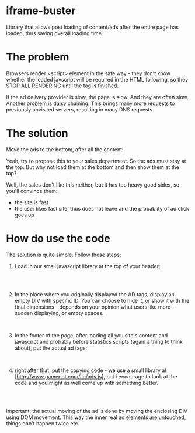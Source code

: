 iframe-buster
=============
Library that allows post loading of content/ads after the entire page has loaded, thus saving overall loading time.

The problem
=============

Browsers render &lt;script&gt; element in the safe way - they don't know whether the loaded javscript will be required in the HTML following, so they STOP ALL RENDERING until the tag is finished.

If the ad delivery provider is slow, the page is slow. And they are often slow. Another problem is daisy chaining. This brings many more requests to previously unvisited servers, resulting in many DNS requests.

The solution
=============

Move the ads to the bottom, after all the content!

Yeah, try to propose this to your sales department. So the ads must stay at the top. But why not load them at the bottom and then show them at the top?

Well, the sales don't like this neither, but it has too heavy good sides, so you'll convince them:
* the site is fast
* the user likes fast site, thus does not leave and the probablity of ad click goes up


How do use the code
=============

The solution is quite simple. Follow these steps:

1. Load in our small javascript library at the top of your header:
<pre>
<script src="js/burst.postload.js" type="text/javascript"></script>  
</pre>

2. In the place where you originally displayed the AD tags, display an empty DIV with specific ID. You can choose to hide it, or show it with the final dimensions - depends on your opinion what users like more - sudden displaying, or empty spaces.
<pre>
<div id="banner_container_728x90"></div>
</pre>

3. in the footer of the page, after loading all you site's content and javascript and probably before statistics scripts (again a thing to think about), put the actual ad tags:
<pre>
<div id="banner_data_728x90"></div>
</pre>

4. right after that, put the copying code - we use a small library at [http://www.gameriot.com/lib/ads.js], but i encourage to look at the code and you might as well come up with something better.
<pre>
<script type="text/javascript">
gr.ads.move('728x90');
</script>
</pre>

Important: the actual moving of the ad is done by moving the enclosing DIV using DOM movement. This way the inner real ad elements are untouched, things don't happen twice etc.